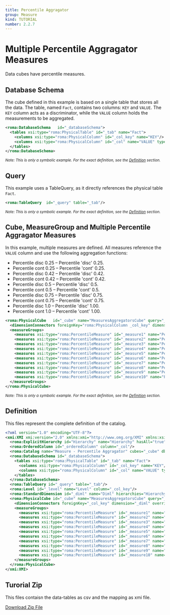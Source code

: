 ```yaml
---
title: Percentile Aggragator
group: Measure
kind: TUTORIAL
number: 2.2.7
---
```

# Multiple Percentile Aggragator Measures

Data cubes have percentile measures.


## Database Schema

The cube defined in this example is based on a single table that stores all the data. The table, named `Fact`, contains two columns: `KEY` and `VALUE`. The `KEY` column acts as a discriminator, while the `VALUE` column holds the measurements to be aggregated.


```xml
<roma:DatabaseSchema   id="_databaseSchema">
  <tables xsi:type="roma:PhysicalTable" id="_tab" name="Fact">
    <columns xsi:type="roma:PhysicalColumn" id="_col_key" name="KEY"/>
    <columns xsi:type="roma:PhysicalColumn" id="_col" name="VALUE" type="Integer"/>
  </tables>
</roma:DatabaseSchema>

```
*<small>Note: This is only a symbolic example. For the exact definition, see the [Definition](#definition) section.</small>*
## Query

This example uses a TableQuery, as it directly references the physical table `Fact`.


```xml
<roma:TableQuery  id="_query" table="_tab"/>

```
*<small>Note: This is only a symbolic example. For the exact definition, see the [Definition](#definition) section.</small>*
## Cube, MeasureGroup and Multiple Percentile Aggragator Measures

In this example, multiple measures are defined. All measures reference the `VALUE` column and use the following aggregation functions:
- Percentile disc 0.25 – Percentile 'disc' 0.25.
- Percentile cont 0.25 – Percentile 'cont' 0.25.
- Percentile disc 0.42 – Percentile 'disc' 0.42.
- Percentile cont 0.42 – Percentile 'cont' 0.42.
- Percentile disc 0.5 – Percentile 'disc' 0.5.
- Percentile cont 0.5 – Percentile 'cont' 0.5.
- Percentile disc 0.75 – Percentile 'disc' 0.75.
- Percentile cont 0.75 – Percentile 'cont' 0.75.
- Percentile disc 1.0 – Percentile 'disc' 1.00.
- Percentile cont 1.0 – Percentile 'cont' 1.00.


```xml
<roma:PhysicalCube   id="_cube" name="MeasuresAggregatorsCube" query="_query">
  <dimensionConnectors foreignKey="roma:PhysicalColumn _col_key" dimension="roma:StandardDimension _diml" overrideDimensionName="Dim"/>
  <measureGroups>
    <measures xsi:type="roma:PercentileMeasure" id="_measure1" name="Percentile disc 0.25" column="_orderedColumn" percentile="0.25"/>
    <measures xsi:type="roma:PercentileMeasure" id="_measure2" name="Percentile cont 0.25" column="_orderedColumn" percentType="cont" percentile="0.25"/>
    <measures xsi:type="roma:PercentileMeasure" id="_measure3" name="Percentile disc 0.42" column="_orderedColumn" percentile="0.42"/>
    <measures xsi:type="roma:PercentileMeasure" id="_measure4" name="Percentile cont 0.42" column="_orderedColumn" percentType="cont" percentile="0.42"/>
    <measures xsi:type="roma:PercentileMeasure" id="_measure5" name="Percentile disc 0.5" column="_orderedColumn" percentile="0.5"/>
    <measures xsi:type="roma:PercentileMeasure" id="_measure6" name="Percentile cont 0.5" column="_orderedColumn" percentType="cont" percentile="0.5"/>
    <measures xsi:type="roma:PercentileMeasure" id="_measure7" name="Percentile disc 0.75" column="_orderedColumn" percentile="0.75"/>
    <measures xsi:type="roma:PercentileMeasure" id="_measure8" name="Percentile cont 0.75" column="_orderedColumn" percentType="cont" percentile="0.75"/>
    <measures xsi:type="roma:PercentileMeasure" id="_measure9" name="Percentile disc 1.00" column="_orderedColumn"/>
    <measures xsi:type="roma:PercentileMeasure" id="_measure10" name="Percentile cont 1.00" column="_orderedColumn" percentType="cont"/>
  </measureGroups>
</roma:PhysicalCube>

```
*<small>Note: This is only a symbolic example. For the exact definition, see the [Definition](#definition) section.</small>*

## Definition

This files represent the complete definition of the catalog.

```xml
<?xml version="1.0" encoding="UTF-8"?>
<xmi:XMI xmi:version="2.0" xmlns:xmi="http://www.omg.org/XMI" xmlns:xsi="http://www.w3.org/2001/XMLSchema-instance" xmlns:roma="https://www.daanse.org/spec/org.eclipse.daanse.rolap.mapping">
  <roma:ExplicitHierarchy id="Hierarchy" name="Hierarchy" hasAll="true" primaryKey="_col_key" query="_query" levels="_level"/>
  <roma:OrderedColumn id="_orderedColumn" column="_col"/>
  <roma:Catalog name="Measure - Percentile Aggragator" cubes="_cube" dbschemas="_databaseSchema"/>
  <roma:DatabaseSchema id="_databaseSchema">
    <tables xsi:type="roma:PhysicalTable" id="_tab" name="Fact">
      <columns xsi:type="roma:PhysicalColumn" id="_col_key" name="KEY"/>
      <columns xsi:type="roma:PhysicalColumn" id="_col" name="VALUE" type="Integer"/>
    </tables>
  </roma:DatabaseSchema>
  <roma:TableQuery id="_query" table="_tab"/>
  <roma:Level id="_level" name="Level" column="_col_key"/>
  <roma:StandardDimension id="_diml" name="Diml" hierarchies="Hierarchy"/>
  <roma:PhysicalCube id="_cube" name="MeasuresAggregatorsCube" query="_query">
    <dimensionConnectors foreignKey="_col_key" dimension="_diml" overrideDimensionName="Dim"/>
    <measureGroups>
      <measures xsi:type="roma:PercentileMeasure" id="_measure1" name="Percentile disc 0.25" column="_orderedColumn" percentile="0.25"/>
      <measures xsi:type="roma:PercentileMeasure" id="_measure2" name="Percentile cont 0.25" column="_orderedColumn" percentType="cont" percentile="0.25"/>
      <measures xsi:type="roma:PercentileMeasure" id="_measure3" name="Percentile disc 0.42" column="_orderedColumn" percentile="0.42"/>
      <measures xsi:type="roma:PercentileMeasure" id="_measure4" name="Percentile cont 0.42" column="_orderedColumn" percentType="cont" percentile="0.42"/>
      <measures xsi:type="roma:PercentileMeasure" id="_measure5" name="Percentile disc 0.5" column="_orderedColumn" percentile="0.5"/>
      <measures xsi:type="roma:PercentileMeasure" id="_measure6" name="Percentile cont 0.5" column="_orderedColumn" percentType="cont" percentile="0.5"/>
      <measures xsi:type="roma:PercentileMeasure" id="_measure7" name="Percentile disc 0.75" column="_orderedColumn" percentile="0.75"/>
      <measures xsi:type="roma:PercentileMeasure" id="_measure8" name="Percentile cont 0.75" column="_orderedColumn" percentType="cont" percentile="0.75"/>
      <measures xsi:type="roma:PercentileMeasure" id="_measure9" name="Percentile disc 1.00" column="_orderedColumn"/>
      <measures xsi:type="roma:PercentileMeasure" id="_measure10" name="Percentile cont 1.00" column="_orderedColumn" percentType="cont"/>
    </measureGroups>
  </roma:PhysicalCube>
</xmi:XMI>

```



## Turorial Zip
This files contaisn the data-tables as csv and the mapping as xmi file.

<a href="./zip/tutorial.cube.measure.aggregator.percentile.zip" download>Download Zip File</a>
